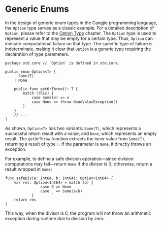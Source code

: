 # Generic Enums

In the design of generic enum types in the Cangjie programming language, the `Option` type serves as a classic example. For a detailed description of `Option`, please refer to the [Option Type](../enum_and_pattern_match/option_type.md) chapter. The `Option` type is used to represent a value that may be empty for a certain type. Thus, `Option` can indicate computational failure on that type. The specific type of failure is indeterminate, making it clear that `Option` is a generic type requiring the declaration of type parameters.

```cangjie
package std.core // `Option` is defined in std.core.

public enum Option<T> {
      Some(T)
    | None

    public func getOrThrow(): T {
        match (this) {
            case Some(v) => v
            case None => throw NoneValueException()
        }
    }
    // ...
}
```

As shown, `Option<T>` has two variants: `Some(T)`, which represents a successful return result with a value, and `None`, which represents an empty result. The `getOrThrow` function extracts the inner value from `Some(T)`, returning a result of type `T`. If the parameter is `None`, it directly throws an exception.

For example, to define a safe division operation—since division computations may fail—return `None` if the divisor is 0; otherwise, return a result wrapped in `Some`:

<!-- compile -->

```cangjie
func safeDiv(a: Int64, b: Int64): Option<Int64> {
    var res: Option<Int64> = match (b) {
                case 0 => None
                case _ => Some(a/b)
            }
    return res
}
```

This way, when the divisor is 0, the program will not throw an arithmetic exception during runtime due to division by zero.